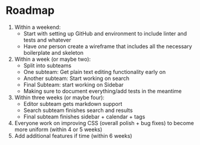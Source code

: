 # Roadmap

1. Within a weekend:
    - Start with setting up GitHub and environment to include linter and tests and whatever
    - Have *one* person create a wireframe that includes all the necessary boilerplate and skeleton
2. Within a week (or maybe two):
    - Split into subteams
    - One subteam: Get plain text editing functionality early on
    - Another subteam: Start working on search
    - Final Subteam: start working on Sidebar
    - Making sure to document everything/add tests in the meantime
3. Within three weeks (or maybe four):
    - Editor subteam gets markdown support
    - Search subteam finishes search and results
    - Final subteam finishes sidebar + calendar + tags
4. Everyone work on improving CSS (overall polish + bug fixes) to become more uniform (within 4 or 5 weeks)
5. Add additional features if time (within 6 weeks)
